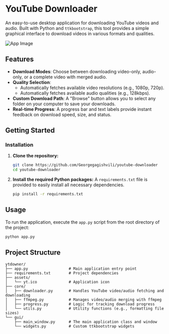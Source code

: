# YouTube Downloader

An easy-to-use desktop application for downloading YouTube videos and audio.
Built with Python and `ttkbootstrap`, this tool provides a simple graphical interface to download videos in various formats and qualities.

![App Image](https://i.imgur.com/C0Mcwmv.png)

## Features

- **Download Modes**: Choose between downloading video-only, audio-only, or a complete video with merged audio.
- **Quality Selection**:
  - Automatically fetches available video resolutions (e.g., 1080p, 720p).
  - Automatically fetches available audio qualities (e.g., 128kbps).
- **Custom Download Path**: A "Browse" button allows you to select any folder on your computer to save your downloads.
- **Real-time Progress**: A progress bar and text labels provide instant feedback on download speed, size, and status.

## Getting Started

### Installation

1.  **Clone the repository:**

    ```bash
    git clone https://github.com/Georgegagishvili/youtube-downloader
    cd youtube-downloader
    ```

2.  **Install the required Python packages:**
    A `requirements.txt` file is provided to easily install all necessary dependencies.
    ```bash
    pip install -r requirements.txt
    ```

## Usage

To run the application, execute the `app.py` script from the root directory of the project:

```bash
python app.py
```

## Project Structure

```
ytdowner/
├── app.py                  # Main application entry point
├── requirements.txt        # Project dependencies
├── assets/
│   └── yt.ico              # Application icon
├── core/
│   ├── downloader.py       # Handles YouTube video/audio fetching and downloading
│   ├── ffmpeg.py           # Manages video/audio merging with ffmpeg
│   ├── progress.py         # Logic for tracking download progress
│   └── utils.py            # Utility functions (e.g., formatting file sizes)
└── gui/
    ├── main_window.py      # The main application class and window
    └── widgets.py          # Custom ttkbootstrap widgets
```